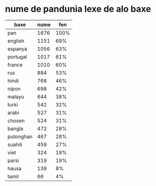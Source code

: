 # nume de pandunia lexe de alo baxe

| baxe  | nume  | fen |
|-------|-------|-----|
| pan | 1676 | 100% |
| english | 1151 | 69% |
| espanya | 1056 | 63% |
| portugal | 1017 | 61% |
| france | 1010 | 60% |
| rus | 884 | 53% |
| hindi | 768 | 46% |
| nipon | 698 | 42% |
| malayu | 644 | 38% |
| turki | 542 | 32% |
| arabi | 527 | 31% |
| chosen | 524 | 31% |
| bangla | 472 | 28% |
| putonghan | 467 | 28% |
| suahili | 459 | 27% |
| viet | 324 | 19% |
| parsi | 319 | 19% |
| hausa | 139 | 8% |
| tamil | 66 | 4% |
